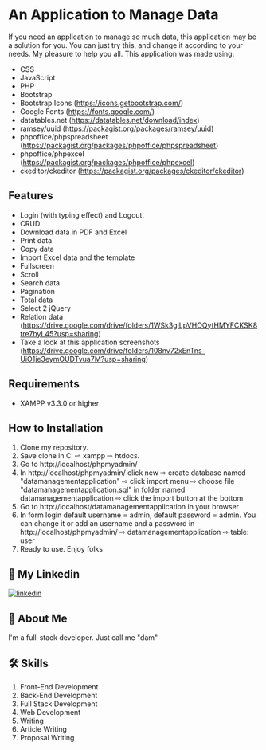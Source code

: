 # An Application to Manage Data

If you need an application to manage so much data, this application may be a solution for you. You can just try this, and change it according to your needs. My pleasure to help you all. This application was made using:
- CSS
- JavaScript
- PHP
- Bootstrap
- Bootstrap Icons (https://icons.getbootstrap.com/)
- Google Fonts (https://fonts.google.com/)
- datatables.net (https://datatables.net/download/index)
- ramsey/uuid (https://packagist.org/packages/ramsey/uuid)
- phpoffice/phpspreadsheet (https://packagist.org/packages/phpoffice/phpspreadsheet)
- phpoffice/phpexcel (https://packagist.org/packages/phpoffice/phpexcel)
- ckeditor/ckeditor (https://packagist.org/packages/ckeditor/ckeditor)

## Features
- Login (with typing effect) and Logout.
- CRUD
- Download data in PDF and Excel
- Print data
- Copy data
- Import Excel data and the template
- Fullscreen
- Scroll
- Search data
- Pagination
- Total data
- Select 2 jQuery
- Relation data (https://drive.google.com/drive/folders/1WSk3glLpVHOQytHMYFCKSK8tre7hyL45?usp=sharing)
- Take a look at this application screenshots (https://drive.google.com/drive/folders/108nv72xEnTns-UiO1je3eymOUDTvua7M?usp=sharing)

## Requirements
- XAMPP v3.3.0 or higher

## How to Installation
1. Clone my repository.
2. Save clone in C: ⇨ xampp ⇨ htdocs. 
3. Go to http://localhost/phpmyadmin/
4. In http://localhost/phpmyadmin/ click new ⇨ create database named "datamanagementapplication" ⇨ click import menu ⇨ choose file "datamanagementapplication.sql" in folder named datamanagementapplication ⇨ click the import button at the bottom
5. Go to http://localhost/datamanagementapplication in your browser
6. In form login default username = admin, default password = admin. You can change it or add an username and a password in http://localhost/phpmyadmin/ ⇨ datamanagementapplication ⇨ table: user
7. Ready to use. Enjoy folks
    
## 🔗 My Linkedin
[![linkedin](https://img.shields.io/badge/linkedin-0A66C2?style=for-the-badge&logo=linkedin&logoColor=white)](https://www.linkedin.com/in/pangeran-saddam-husain-2b5096207/)

## 🚀 About Me
I'm a full-stack developer. Just call me "dam"

## 🛠 Skills
1. Front-End Development
2. Back-End Development
3. Full Stack Development
4. Web Development
5. Writing
6. Article Writing
7. Proposal Writing


